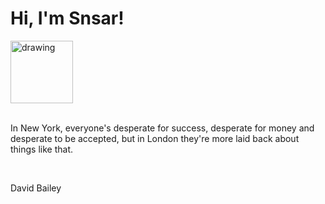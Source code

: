 <h1>Hi, I'm Snsar!</h1> <img src="https://acegif.com/wp-content/uploads/2021/4fh5wi/pepefrg-21.gif" alt="drawing"  height = "100"/> <br> <br> <p>In New York, everyone's desperate for success, desperate for money and desperate to be accepted, but in London they're more laid back about things like that.</p> <br> <p>David Bailey</p>